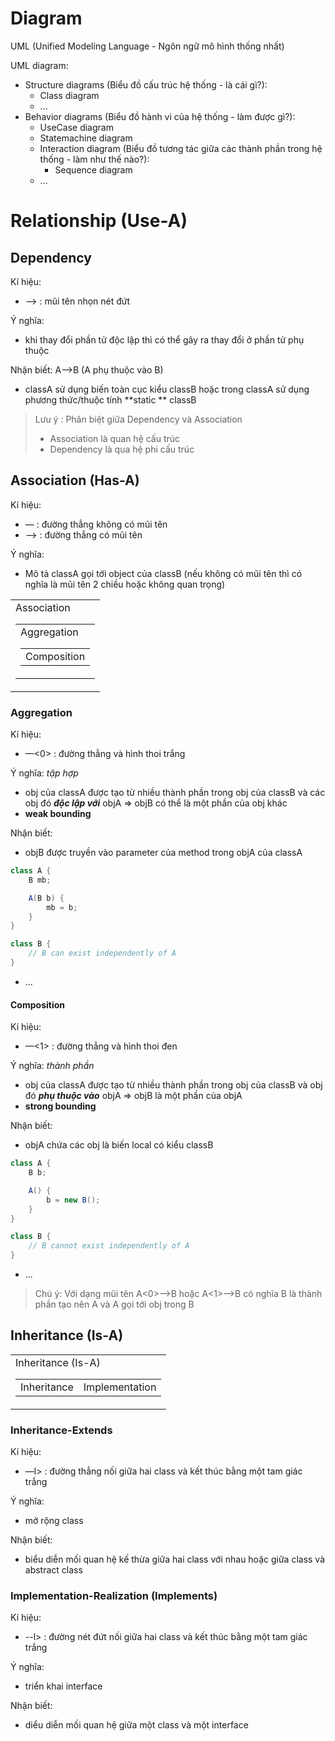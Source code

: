 # Diagram

<a id="định nghĩa UML"></a>
UML (Unified Modeling Language - Ngôn ngữ mô hình thống nhất)

UML diagram:

- Structure diagrams (Biểu đồ cấu trúc hệ thống - là cái gì?):
    - Class diagram
    - ...
- Behavior diagrams (Biểu đồ hành vi của hệ thống - làm được gì?):
    - UseCase diagram
    - Statemachine diagram
    - Interaction diagram (Biểu đồ tương tác giữa các thành phần trong hệ thống - làm như thế nào?):
        - Sequence diagram
    - ...

# Relationship (Use-A)

## Dependency

Kí hiệu:

- --> : mũi tên nhọn nét đứt

Ý nghĩa:

- khi thay đổi phần tử độc lập thì có thể gây ra thay đổi ở phần tử phụ thuộc

Nhận biết: A-->B (A phụ thuộc vào B)

- classA sử dụng biến toàn cục kiểu classB hoặc trong classA sử dụng phương thức/thuộc tính **static
  ** classB

> Lưu ý : Phân biệt giữa Dependency và Association
> - Association là quan hệ cấu trúc
> - Dependency là qua hệ phi cấu trúc

## Association (Has-A)

Kí hiệu:

- — : đường thẳng không có mũi tên
- —> : đường thẳng có mũi tên

Ý nghĩa:

- Mô tả classA gọi tới object của classB (nếu không có mũi tên thì có nghĩa là mũi tên 2 chiều hoặc
  không quan trọng)

<table>
  <tr>
    <td>
      Association
      <table>
        <tr>
          <td>
            Aggregation
            <table>
              <tr>
                <td>
                Composition
                </td>
              </tr>
            </table>
          </td>
        </tr>
      </table>
    </td>
  </tr>
</table>

### Aggregation

Kí hiệu:

- —<0> : đường thẳng và hình thoi trắng

Ý nghĩa: *tập hợp*

- obj của classA được tạo từ nhiều thành phần trong obj của classB và các obj đó ***độc lập với***
  objA => objB có thể là một phần của obj khác
- **weak bounding**

Nhận biết:

- objB được truyền vào parameter của method trong objA của classA

```java
class A {
    B mb;

    A(B b) {
        mb = b;
    }
}

class B {
    // B can exist independently of A
}
```

- ...

#### Composition

Kí hiệu:

- —<1> : đường thẳng và hình thoi đen

Ý nghĩa: *thành phần*

- obj của classA được tạo từ nhiều thành phần trong obj của classB và obj đó ***phụ thuộc vào***
  objA => objB là một phần của objA
- **strong bounding**

Nhận biết:

- objA chứa các obj là biến local có kiểu classB

```java
class A {
    B b;

    A() {
        b = new B();
    }
}

class B {
    // B cannot exist independently of A
}
```

- ...

> Chú ý: Với dạng mũi tên A<0>—>B hoặc A<1>—>B có nghĩa B là thành phần tạo nên A và A gọi tới obj
> trong B

## Inheritance (Is-A)

<table>
  <tr>
    <td>
      Inheritance (Is-A)
      <table>
        <tr>
          <td>
            Inheritance
          </td>
          <td>
            Implementation
          </td>
        </tr>
      </table>
    </td>
  </tr>
</table>

### Inheritance-Extends

Kí hiệu:

- —l> : đường thẳng nối giữa hai class và kết thúc bằng một tam giác trắng

Ý nghĩa:

- mở rộng class

Nhận biết:

- biểu diễn mối quan hệ kế thừa giữa hai class với nhau hoặc giữa class và abstract class

### Implementation-Realization (Implements)

Kí hiệu:

- --l> : đường nét đứt nối giữa hai class và kết thúc bằng một tam giác trắng

Ý nghĩa:

- triển khai interface

Nhận biết:

- diểu diễn mối quan hệ giữa một class và một interface